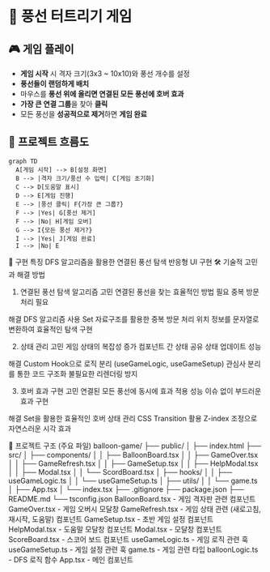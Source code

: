 # 🎈 풍선 터트리기 게임

## 🎮 게임 플레이

- **게임 시작** 시 격자 크기(3x3 ~ 10x10)와 풍선 개수를 설정
- **풍선들이 랜덤하게 배치**
- 마우스를 **풍선 위에 올리면 연결된 모든 풍선에 호버 효과**
- **가장 큰 연결 그룹**을 찾아 **클릭**
- 모든 풍선을 **성공적으로 제거**하면 **게임 완료**

## 🔄 프로젝트 흐름도

```mermaid
graph TD
  A[게임 시작] --> B[설정 화면]
  B --> |격자 크기/풍선 수 입력| C[게임 초기화]
  C --> D[도움말 표시]
  D --> E[게임 진행]
  E --> |풍선 클릭| F{가장 큰 그룹?}
  F --> |Yes| G[풍선 제거]
  F --> |No| H[게임 오버]
  G --> I{모든 풍선 제거?}
  I --> |Yes| J[게임 완료]
  I --> |No| E
```
🎯 구현 특징
DFS 알고리즘을 활용한 연결된 풍선 탐색
반응형 UI 구현
🛠️ 기술적 고민과 해결 방법
1. 연결된 풍선 탐색 알고리즘
고민
연결된 풍선을 찾는 효율적인 방법 필요
중복 방문 처리 필요

해결
DFS 알고리즘 사용
Set 자료구조를 활용한 중복 방문 처리
위치 정보를 문자열로 변환하여 효율적인 탐색 구현

2. 상태 관리
고민
게임 상태의 복잡성 증가
컴포넌트 간 상태 공유
상태 업데이트 성능

해결
Custom Hook으로 로직 분리 (useGameLogic, useGameSetup)
관심사 분리를 통한 코드 구조화
불필요한 리렌더링 방지

3. 호버 효과 구현
고민
연결된 모든 풍선에 동시에 효과 적용
성능 이슈 없이 부드러운 효과 구현

해결
Set을 활용한 효율적인 호버 상태 관리
CSS Transition 활용
Z-index 조정으로 자연스러운 시각 효과

📂 프로젝트 구조 (주요 파일)
balloon-game/
├── public/
│   ├── index.html
├── src/
│   ├── components/
│   │   ├── BalloonBoard.tsx
│   │   ├── GameOver.tsx
│   │   ├── GameRefresh.tsx
│   │   ├── GameSetup.tsx
│   │   ├── HelpModal.tsx
│   │   ├── Modal.tsx
│   │   └── ScordBoard.tsx
│   ├── hooks/
│   │   ├── useGameLogic.ts
│   │   └── useGameSetup.ts
│   ├── utils/
│   │   └── game.ts
│   ├── App.tsx
│   └── index.tsx
├── .gitignore
├── package.json
├── README.md
└── tsconfig.json
BalloonBoard.tsx - 게임 격자판 관련 컴포넌트
GameOver.tsx - 게임 오버시 모달창
GameRefresh.tsx - 게임 상태 관련 (새로고침, 재시작, 도움말) 컴포넌트
GameSetup.tsx - 초반 게임 설정 컴포넌트
HelpModal.tsx - 도움말 모달창 컴포넌트
Modal.tsx - 모달창 컴포넌트
ScoreBoard.tsx - 스코어 보드 컴포넌트
useGameLogic.ts - 게임 로직 관련 훅
useGameSetup.ts - 게임 설정 관련 훅
game.ts - 게임 관련 타입
balloonLogic.ts - DFS 로직 함수
App.tsx - 메인 컴포넌트

